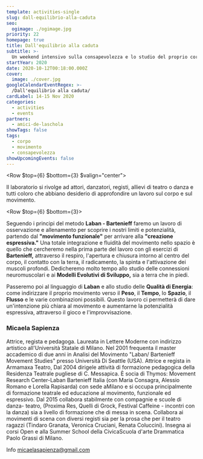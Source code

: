 ```yaml
---
template: activities-single
slug: dall-equilibrio-alla-caduta
seo:
  ogimage: ./ogimage.jpg
priority: 22
homepage: true
title: Dall'equilibrio alla caduta
subtitle: >-
  Un weekend intensivo sulla consapevolezza e lo studio del proprio corpo attraverso il movimento
startYear: 2020
date: 2020-10-12T00:18:00.000Z
cover:
  image: ./cover.jpg
googleCalendarEventRegex: >-
  /Dall'equilibrio alla caduta/
cardLabel: 14-15 Nov 2020
categories:
  - activities
  - events
partners:
  - amici-de-laschola
showTags: false
tags:
  - corpo
  - movimento
  - consapevolezza
showUpcomingEvents: false
---
```


<Row $top={6} $bottom={3} $valign="center">
<Col md={6}>
<EntryInfo variant="frequency" label="Quando" value="Sabato 14 e domenica 15 novembre"/>
<EntryInfo variant="upcoming" label="Orario" value="Sabato dalle 15.00 alle 19.00 e Domenica dalle 15.00 alle 19.00"/>
<EntryInfo variant="location" label="Dove" value="[Via Maroni 13, Casciago 21020, VA](https://g.page/laschola?share)"/>
<EntryInfo variant="price" value="80 €"/>
<EntryInfo variant="teacher" value="[Micaela Sapienza](#micaela-sapienza) - Certified Laban Movement Analyst"/>
</Col>
<Col md={6}>
<Alert $bottom={3} color="green">

Il laboratorio si rivolge ad attori, danzatori, registi, allievi di teatro o danza e tutti coloro che abbiano desiderio di approfondire un lavoro sul corpo e sul movimento.

</Alert>
</Col>
</Row>

<Row $top={6} $bottom={3}>
<Col $initial $columned>

Seguendo i principi del metodo **Laban - Bartenieff** faremo un lavoro di osservazione e allenamento per scoprire i nostri limiti e potenzialità, partendo dal **"movimento funzionale"** per arrivare alla **"creazione espressiva."** Una totale integrazione e fluidità del movimento nello spazio è quello che cercheremo nella prima parte del lavoro con gli esercizi di **Bartenieff,** attraverso il respiro, l'apertura e chiusura intorno al centro del corpo, il contatto con la terra, il radicamento, la spinta e l'attivazione dei muscoli profondi. Dedicheremo molto tempo allo studio delle connessioni neuromuscolari e ai **Modelli Evolutivi di Sviluppo,** sia a terra che in piedi.

Passeremo poi al linguaggio di **Laban** e allo studio delle **Qualità di Energia**: come indirizzare il proprio movimento verso il **Peso**, il **Tempo**, lo **Spazio**, il **Flusso** e le varie combinazioni possibili. Questo lavoro ci permetterà di dare un'intenzione più chiara al movimento e aumentarne la potenzialità espressiva, attraverso il gioco e l'improvvisazione.

### Micaela Sapienza

Attrice, regista e pedagoga. Laureata in Lettere Moderne con indirizzo artistico all'Università Statale di Milano. Nel 2001 frequenta il master accademico di due anni in Analisi del Movimento "Laban/ Bartenieff Movement Studies" presso Università Di Seattle (USA). Attrice e regista in Armamaxa Teatro, Dal 2004 dirigele attività di formazione pedagogica della Residenza Teatrale pugliese di C. Messapica. È socia di Thymos: Movement Research Center-Laban Bartenieff Italia (con Maria Consagra, Alessio Romano e Lorella Rapisarda) con sede aMilano e si occupa principalmente di formazione teatrale ed educazione al movimento, funzionale ed espressivo. Dal 2015 collabora stabilmente con compagnie e scuole di danza- teatro, (Proxima Res, Quelli di Grock, Festival Caffeine - incontri con la danza) sia a livello di formazione che di messa in scena. Collabora ai movimenti di scena con diversi registi sia per la prosa che per il teatro ragazzi (Tindaro Granata, Veronica Cruciani, Renata Coluccini). Insegna ai corsi Open e alla Summer School della CivicaScuola d'arte Drammatica Paolo Grassi di Milano.

</Col>
</Row>

<ButtonLink href="mailto:micaelasapienza@gmail.com">Info micaelasapienza@gmail.com</ButtonLink>
